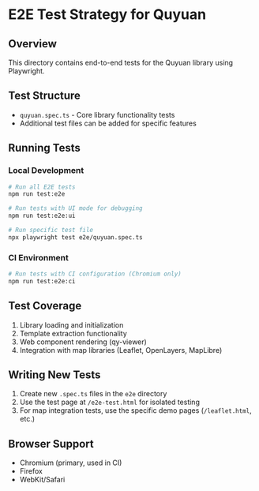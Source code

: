 # E2E Test Strategy for Quyuan

## Overview
This directory contains end-to-end tests for the Quyuan library using Playwright.

## Test Structure
- `quyuan.spec.ts` - Core library functionality tests
- Additional test files can be added for specific features

## Running Tests

### Local Development
```bash
# Run all E2E tests
npm run test:e2e

# Run tests with UI mode for debugging
npm run test:e2e:ui

# Run specific test file
npx playwright test e2e/quyuan.spec.ts
```

### CI Environment
```bash
# Run tests with CI configuration (Chromium only)
npm run test:e2e:ci
```

## Test Coverage
1. Library loading and initialization
2. Template extraction functionality
3. Web component rendering (qy-viewer)
4. Integration with map libraries (Leaflet, OpenLayers, MapLibre)

## Writing New Tests
1. Create new `.spec.ts` files in the `e2e` directory
2. Use the test page at `/e2e-test.html` for isolated testing
3. For map integration tests, use the specific demo pages (`/leaflet.html`, etc.)

## Browser Support
- Chromium (primary, used in CI)
- Firefox
- WebKit/Safari